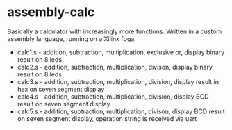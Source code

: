 # assembly-calc
Basically a calculator with increasingly more functions. Written in a custom assembly language, running on a Xilinx fpga.

 * calc1.s - addition, subtraction, multiplication, exclusive or, display binary result on 8 leds
 * calc2.s - addition, subtraction, multiplication, divison, display binary result on 8 leds
 * calc3.s - addition, subtraction, multiplication, division, display result in hex on seven segment display
 * calc4.s - addition, subtraction, multiplication, division, display BCD result on seven segment display
 * calc5.s - addition, subtraction, multiplication, divison, display BCD result on seven segment display, operation string is received via usrt
